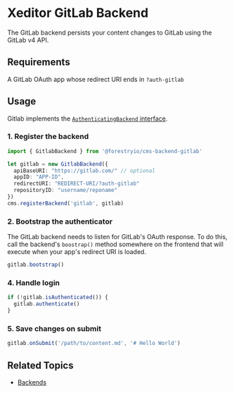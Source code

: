 # Xeditor GitLab Backend

The GitLab backend persists your content changes to GitLab using the GitLab v4 API.

## Requirements

A GitLab OAuth app whose redirect URI ends in `?auth-gitlab`

## Usage

Gitlab implements the [`AuthenticatingBackend` interface](../concepts/backends.md).

### 1. Register the backend

```typescript
import { GitlabBackend } from '@forestryio/cms-backend-gitlab'

let gitlab = new GitlabBackend({
  apiBaseURI: "https://gitlab.com/" // optional
  appID: "APP-ID",
  redirectURI: "REDIRECT-URI/?auth-gitlab"
  repositoryID: "username/reponame"
})
cms.registerBackend('gitlab', gitlab)
```

### 2. Bootstrap the authenticator

The GitLab backend needs to listen for GitLab's OAuth response. To do this, call the backend's `boostrap()` method somewhere on the frontend that will execute when your app's redirect URI is loaded.

```typescript
gitlab.bootstrap()
```

### 4. Handle login

```typescript
if (!gitlab.isAuthenticated()) {
  gitlab.authenticate()
}
```

### 5. Save changes on submit

```typescript
gitlab.onSubmit('/path/to/content.md', '# Hello World')
```

## Related Topics

- [Backends](../concepts/backends.md)
